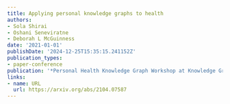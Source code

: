 ```yaml
---
title: Applying personal knowledge graphs to health
authors:
- Sola Shirai
- Oshani Seneviratne
- Deborah L McGuinness
date: '2021-01-01'
publishDate: '2024-12-25T15:35:15.241152Z'
publication_types:
- paper-conference
publication: '*Personal Health Knowledge Graph Workshop at Knowledge Graph Conference*'
links:
- name: URL
  url: https://arxiv.org/abs/2104.07587
---
```

